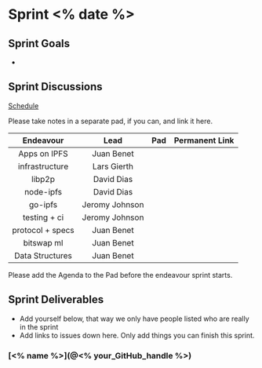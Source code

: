 # Sprint <% date %>

## Sprint Goals

- 

## Sprint Discussions

[Schedule](https://github.com/ipfs/pm#sprint-discussion-schedule)

Please take notes in a separate pad, if you can, and link it here.

Endeavour         | Lead           | Pad    | Permanent Link
:---------------: | :------------: | :----: | :------------:
Apps on IPFS      | Juan Benet     |        |  
infrastructure    | Lars Gierth    |        |  
libp2p            | David Dias     |        |  
node-ipfs         | David Dias     |        |  
go-ipfs           | Jeromy Johnson |        |  
testing + ci      | Jeromy Johnson |        |  
protocol + specs  | Juan Benet     |        |  
bitswap ml        | Juan Benet     |        |  
Data Structures   | Juan Benet     |        |  

Please add the Agenda to the Pad before the endeavour sprint starts.

## Sprint Deliverables

- Add yourself below, that way we only have people listed who are really in the sprint
- Add links to issues down here. Only add things you can finish this sprint.

### [<% name %>](@<% your_GitHub_handle %>)
